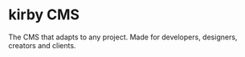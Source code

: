 # kirby CMS
The CMS that adapts to any project. Made for developers, designers, creators and clients.
